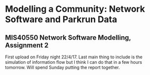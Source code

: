 # Modelling a Community: Network Software and Parkrun Data
## MIS40550 Network Software Modelling, Assignment 2


First upload on Friday night 22/4/17. Last main thing to include is the simulation of information flow but I think I can do that in a few hours tomorrow. Will spend Sunday putting the report together.
